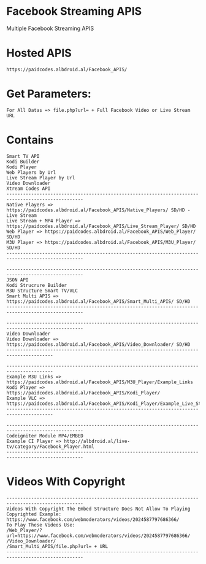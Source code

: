 # Facebook Streaming APIS
Multiple Facebook Streaming APIS

# Hosted APIS
    https://paidcodes.albdroid.al/Facebook_APIS/

# Get Parameters:
    For All Datas => file.php?url= + Full Facebook Video or Live Stream URL
# Contains
    Smart TV API
    Kodi Builder
    Kodi Player
    Web Players by Url
    Live Stream Player by Url
    Video Downloader
    Xtream Codes API
    --------------------------------------------------------------------------------------------------
    Native Players => https://paidcodes.albdroid.al/Facebook_APIS/Native_Players/ SD/HD - Live Stream
    Live Stream + MP4 Player => https://paidcodes.albdroid.al/Facebook_APIS/Live_Stream_Player/ SD/HD
    Web Player => https://paidcodes.albdroid.al/Facebook_APIS/Web_Player/ SD/HD
    M3U Player => https://paidcodes.albdroid.al/Facebook_APIS/M3U_Player/ SD/HD
    --------------------------------------------------------------------------------------------------

    --------------------------------------------------------------------------------------------------
    JSON API
    Kodi Strucrure Builder
    M3U Structure Smart TV/VLC
    Smart Multi APIS => https://paidcodes.albdroid.al/Facebook_APIS/Smart_Multi_APIS/ SD/HD
    --------------------------------------------------------------------------------------------------

    --------------------------------------------------------------------------------------------------
    Video Downloader
    Video Downloader => https://paidcodes.albdroid.al/Facebook_APIS/Video_Downloader/ SD/HD
    ---------------------------------------------------------------------------------------

    ---------------------------------------------------------------------------------------
    Example M3U Links => https://paidcodes.albdroid.al/Facebook_APIS/M3U_Player/Example_Links
    Kodi Player => https://paidcodes.albdroid.al/Facebook_APIS/Kodi_Player/
    Example VLC => https://paidcodes.albdroid.al/Facebook_APIS/Kodi_Player/Example_Live_Streaming.m3u
    ---------------------------------------------------------------------------------------

    --------------------------------------------------------------------------------------------------
    Codeigniter Module MP4/EMBED
    Example CI Player => http://albdroid.al/live-tv/category/Facebook_Player.html
    --------------------------------------------------------------------------------------------------
# Videos With Copyright
    --------------------------------------------------------------------------------------------------
    Videos With Copyright The Embed Structure Does Not Allow To Playing
    Copyrighted Example: https://www.facebook.com/webmoderators/videos/2024587797686366/
    To Play These Videos Use:
    /Web_Player/?url=https://www.facebook.com/webmoderators/videos/2024587797686366/
    /Video_Downloader/
    /Smart_Multi_APIS/file.php?url= + URL
    --------------------------------------------------------------------------------------------------

